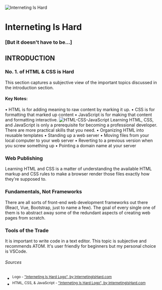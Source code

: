 ![Interneting Is Hard](https://www.internetingishard.com/img/interneting-is-hard-logo-97b225.svg)
# Interneting Is Hard 
### [But it doesn't have to be...]

## INTRODUCTION
### No. 1. of HTML & CSS is Hard
This section captures a subjective view of the important topics discussed in the introduction section.
#### Key Notes:
• HTML is for adding meaning to raw content by marking it up.
• CSS is for formatting that marked up content
• JavaScript is for making that content and formatting interactive.
![HTML-CSS-JavaScript](https://www.internetingishard.com/html-and-css/introduction/html-css-javascript-905348.png)
Learning HTML, CSS, and JavaScript is only a prerequisite for becoming a professional developer. There are more practical skills that you need.
• Organizing HTML into reusable templates
• Standing up a web server
• Moving files from your local computer to your web server
• Reverting to a previous version when you screw something up
• Pointing a domain name at your server
### Web Publishing
Learning HTML and CSS is a matter of understanding the available HTML markup and CSS rules to make a browser render those files exactly how they're supposed to.
### Fundamentals, Not Frameworks
There are all sorts of front-end web development frameworks out there (React, Vue, Bootstrap, just to name a few). The goal of every single one of them is to abstract away some of the redundant aspects of creating web pages from scratch.
### Tools of the Trade
It is important to write code in a text editor. This topic is subjective and recommends ATOM. It's user friendly for beginners but my personal choice is VSCode.

###### Sources
- <sup>Logo - ["Interneting Is Hard Logo", by InternetingIsHard.com](https://www.internetingishard.com)</sup>
- <sup>HTML, CSS, & JavaScript - ["Interneting Is Hard Logo", by InternetingIsHard.com](https://www.internetingishard.com)</sup>